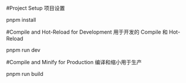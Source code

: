 #Project Setup  项目设置

pnpm install

#Compile and Hot-Reload for Development
用于开发的 Compile 和 Hot-Reload

pnpm run dev

#Compile and Minify for Production
编译和缩小用于生产

pnpm run build
